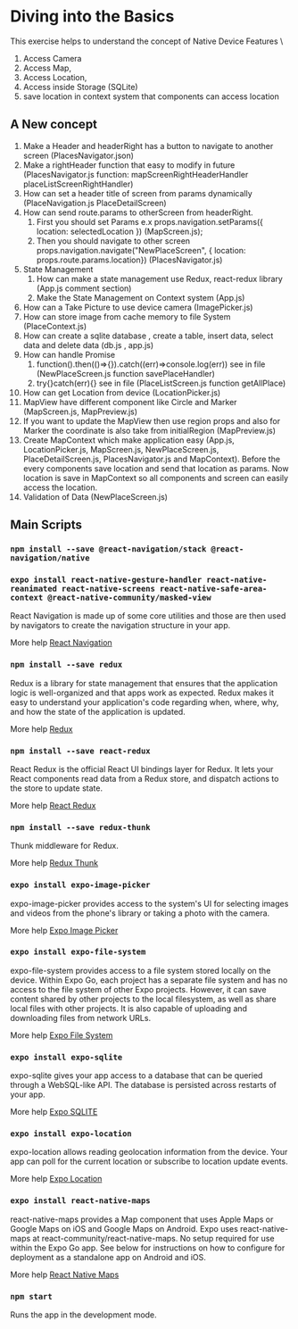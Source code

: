 # Diving into the Basics

This exercise helps to understand the concept of Native Device Features \

1. Access Camera
2. Access Map,
3. Access Location,
4. Access inside Storage (SQLite)
5. save location in context system that components can access location

## A New concept

1. Make a Header and headerRight has a button to navigate to another screen (PlacesNavigator.json)
2. Make a rightHeader function that easy to modify in future (PlacesNavigator.js function: mapScreenRightHeaderHandler placeListScreenRightHandler)
3. How can set a header title of screen from params dynamically (PlaceNavigation.js PlaceDetailScreen)
4. How can send route.params to otherScreen from headerRight.
   1. First you should set Params e.x props.navigation.setParams({ location: selectedLocation }) (MapScreen.js);
   2. Then you should navigate to other screen props.navigation.navigate("NewPlaceScreen", { location: props.route.params.location}) (PlacesNavigator.js)
5. State Management
   1. How can make a state management use Redux, react-redux library (App.js comment section)
   2. Make the State Management on Context system (App.js)
6. How can a Take Picture to use device camera (ImagePicker.js)
7. How can store image from cache memory to file System (PlaceContext.js)
8. How can create a sqlite database , create a table, insert data, select data and delete data (db.js , app.js)
9. How can handle Promise
   1. function().then(()=>{}).catch((err)=>console.log(err)) see in file (NewPlaceScreen.js function savePlaceHandler)
   2. try{}catch(err){} see in file (PlaceListScreen.js function getAllPlace)
10. How can get Location from device (LocationPicker.js)
11. MapView have different component like Circle and Marker (MapScreen.js, MapPreview.js)
12. If you want to update the MapView then use region props and also for Marker the coordinate is also take from initialRegion (MapPreview.js)
13. Create MapContext which make application easy (App.js, LocationPicker.js, MapScreen.js, NewPlaceScreen.js, PlaceDetailScreen.js, PlacesNavigator.js and MapContext). Before the every components save location and send that location as params. Now location is save in MapContext so all components and screen can easily access the location.
14. Validation of Data (NewPlaceScreen.js)

## Main Scripts

### `npm install --save @react-navigation/stack @react-navigation/native`

### `expo install react-native-gesture-handler react-native-reanimated react-native-screens react-native-safe-area-context @react-native-community/masked-view`

React Navigation is made up of some core utilities and those are then used by navigators to create the navigation structure in your app.

More help [React Navigation](https://reactnavigation.org/docs/getting-started)

### `npm install --save redux`

Redux is a library for state management that ensures that the application logic is well-organized and that apps work as expected. Redux makes it easy to understand your application's code regarding when, where, why, and how the state of the application is updated.

More help [Redux](https://redux.js.org/)

### `npm install --save react-redux`

React Redux is the official React UI bindings layer for Redux. It lets your React components read data from a Redux store, and dispatch actions to the store to update state.

More help [React Redux](https://react-redux.js.org/)

### `npm install --save redux-thunk`

Thunk middleware for Redux.

More help [Redux Thunk](https://github.com/reduxjs/redux-thunk)

### `expo install expo-image-picker`

expo-image-picker provides access to the system's UI for selecting images and videos from the phone's library or taking a photo with the camera.

More help [Expo Image Picker](https://docs.expo.dev/versions/v42.0.0/sdk/imagepicker/)

### `expo install expo-file-system`

expo-file-system provides access to a file system stored locally on the device. Within Expo Go, each project has a separate file system and has no access to the file system of other Expo projects. However, it can save content shared by other projects to the local filesystem, as well as share local files with other projects. It is also capable of uploading and downloading files from network URLs.

More help [Expo File System](https://docs.expo.dev/versions/v42.0.0/sdk/filesystem/)

### `expo install expo-sqlite`

expo-sqlite gives your app access to a database that can be queried through a WebSQL-like API. The database is persisted across restarts of your app.

More help [Expo SQLITE](https://docs.expo.dev/versions/v42.0.0/sdk/sqlite/)

### `expo install expo-location`

expo-location allows reading geolocation information from the device. Your app can poll for the current location or subscribe to location update events.

More help [Expo Location](https://docs.expo.dev/versions/v42.0.0/sdk/location/)

### `expo install react-native-maps`

react-native-maps provides a Map component that uses Apple Maps or Google Maps on iOS and Google Maps on Android. Expo uses react-native-maps at react-community/react-native-maps. No setup required for use within the Expo Go app. See below for instructions on how to configure for deployment as a standalone app on Android and iOS.

More help [React Native Maps](https://docs.expo.dev/versions/v42.0.0/sdk/map-view/)

### `npm start`

Runs the app in the development mode.<br />
